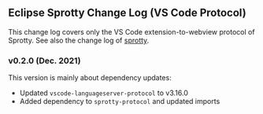 ## Eclipse Sprotty Change Log (VS Code Protocol)

This change log covers only the VS Code extension-to-webview protocol of Sprotty. See also the change log of [sprotty](https://github.com/eclipse/sprotty/blob/master/packages/sprotty/CHANGELOG.md).

### v0.2.0 (Dec. 2021)

This version is mainly about dependency updates:
 * Updated `vscode-languageserver-protocol` to v3.16.0
 * Added dependency to `sprotty-protocol` and updated imports
